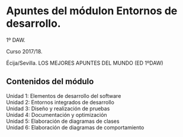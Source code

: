 # Apuntes del módulon Entornos de desarrollo.

1º DAW.

Curso 2017/18.

Écija/Sevilla.
LOS MEJORES APUNTES DEL MUNDO (ED 1ºDAW)




## Contenidos del módulo

Unidad 1: Elementos de desarrollo del software  
Unidad 2: Entornos integrados de desarrollo  
Unidad 3: Diseño y realización de pruebas  
Unidad 4: Documentación y optimización  
Unidad 5: Elaboración de diagramas de clases  
Unidad 6: Elaboración de diagramas de comportamiento  
